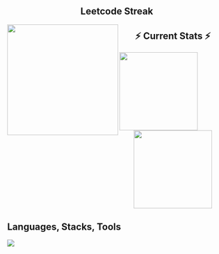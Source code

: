 <!--
**amritendunath/amritendunath** is a ✨ _special_ ✨ repository because its `README.md` (this file) appears on your GitHub profile.

Here are some ideas to get you started:

- 🔭 I’m currently working on ...
- 🌱 I’m currently learning ...
- 👯 I’m looking to collaborate on ...
- 🤔 I’m looking for help with ...
- 💬 Ask me about ...
- 📫 How to reach me: ...
- 😄 Pronouns: ...
- ⚡ Fun fact: ...
-->

<div align="center">
<!--   <h2> Leetcode Streak / Codeforces </h2> -->
  <h2> Leetcode Streak </h2>
</div>
<div align="center">
  <a>
    <img height=255 align="left" src="https://leetcard.jacoblin.cool/amritendunath?ext=heatmap"/>
  </a>
  <a>
<!--     <img height=255 align="center" src="https://codeforces-readme-stats.vercel.app/api/card?username=amritendunath&theme=transparent"/> -->
  </a>
</div>


<div align="center">
  <h2> ⚡ Current Stats ⚡ </h2>
</div>

<div align="center">
  <a href="https://github.com/amritendunath/github-readme-stats">
    <img height="180" align="left" src="https://github-readme-stats.vercel.app/api?username=amritendunath&show_icons=true&theme=transparent"/>
  </a>
  <a href="https://github.com/amritendunath/github-readme-stats">
    <img height=180 align="center" src="https://github-readme-stats.vercel.app/api/top-langs?username=amritendunath&layout=compact&langs_count=8&card_width=320&theme=transparent" />
  </a>
</div>

<div align="center">
  <h2> </h2>
  <a>
<!--     <img align="center" src="https://streak-stats.demolab.com/?user=amritendunath&currStreakNum=2FD3EB&fire=pink&sideLabels=F00&date_format=[Y.]n.j&theme=transparent"/> -->
  </a>
</div>


<div>
  <a>
    <h2>Languages, Stacks, Tools</h2>
<!--      <img src="https://img.shields.io/badge/Amazon%20DynamoDB-4053D6?style=for-the-badge&logo=Amazon%20DynamoDB&logoColor=white"/> -->
     <img src="https://skillicons.dev/icons?i=html,css,tailwind,bootstrap,js,react,redux,nodejs,expressjs,java,spring,python,django,c,cpp,raspberrypi,mysql,postgresql,mongodb,dynamodb,git,github,aws,postman,vscode,sublime,docker,kubernetes,linux,jenkins,npm,notion,stackoverflow,discord,kafka,firebase,figma"/>
  </a>
</div>

